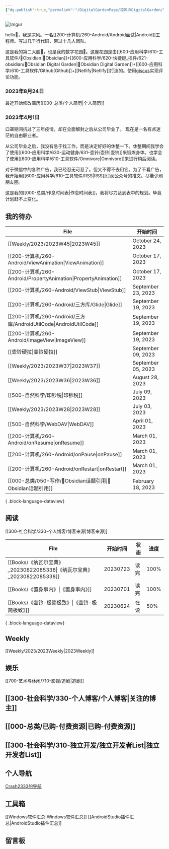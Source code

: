 ```yaml
---
{"dg-publish":true,"permalink":"/DigitalGardenPage/凉风のDigitalGarden/","tags":["gardenEntry"],"noteIcon":""}
---
```


![Imgur](https://i.imgur.com/gwdsbJk.jpg)

hello👋，我是凉风。一名[[200-计算机/260-Android/Android面试\|Android]]工程师。写过几千行代码，带过十几人团队。

这是我的第二大脑🧠，也是我的数字花园🏡。这座花园是由[[600-应用科学/610-工具软件/💎Obsidian\|💎Obsidian]]+[[600-应用科学/620-快捷键_插件/621-obsidian/🔌Obsidian Digital Garden\|🔌Obsidian Digital Garden]]+[[600-应用科学/610-工具软件/Github\|Github]]+[[Netlify\|Netlify]]打造的。使用[giscus](https://giscus.app/zh-CN)实现评论功能。


### 2023年8月24日
最近开始修改简历[[000-总类/个人简历\|个人简历]]

### 2023年4月1日
口罩期间抗过了三年疫情，却在全面解封之后从公司毕业了。
现在是一名有点迷茫的自由职业者。

从公司毕业之后，我没有急于找工作。而是决定好好的休整一下。休整期间我学会了使用[[600-应用科学/630-运动健身/631-壶铃/壶铃\|壶铃]]来锻炼身体。也学会了使用[[600-应用科学/610-工具软件/Omnivore\|Omnivore]]来进行稍后阅读。

对于微信中的各种广告，我已经忍无可忍了。但又不得不去用它。为了不看广告，我开始用[[600-应用科学/610-工具软件/RSS\|RSS]]订阅公众号的推文。尽量少刷朋友圈。

这是我的[[000-总类/作息时间表\|作息时间表]]，我将尽力达到表中的规划。毕竟计划赶不上变化。


## 我的待办
| File                                                            | 开始时间               |
| --------------------------------------------------------------- | ------------------ |
| [[Weekly/2023/2023W45\|2023W45]]                             | October 24, 2023   |
| [[200-计算机/260-Android/ViewAnimation\|ViewAnimation]]         | October 17, 2023   |
| [[200-计算机/260-Android/PropertyAnimation\|PropertyAnimation]] | October 17, 2023   |
| [[200-计算机/260-Android/ViewStub\|ViewStub]]                   | September 23, 2023 |
| [[200-计算机/260-Android/三方库/Glide\|Glide]]                     | September 19, 2023 |
| [[200-计算机/260-Android/三方库/AndroidUtilCode\|AndroidUtilCode]] | September 19, 2023 |
| [[200-计算机/260-Android/ImageView\|ImageView]]                 | September 19, 2023 |
| [[壶铃硬拉\|壶铃硬拉]]                                               | September 09, 2023 |
| [[Weekly/2023/2023W37\|2023W37]]                             | September 05, 2023 |
| [[Weekly/2023/2023W36\|2023W36]]                             | August 28, 2023    |
| [[500-自然科学/印钞税\|印钞税]]                                        | July 09, 2023      |
| [[Weekly/2023/2023W28\|2023W28]]                             | July 03, 2023      |
| [[500-自然科学/WebDAV\|WebDAV]]                                  | April 01, 2023     |
| [[200-计算机/260-Android/onResume\|onResume]]                   | March 01, 2023     |
| [[200-计算机/260-Android/onPause\|onPause]]                     | March 01, 2023     |
| [[200-计算机/260-Android/onRestart\|onRestart]]                 | March 01, 2023     |
| [[000-总类/050-写作/💎Obsidian话题引用\|💎Obsidian话题引用]]             | February 18, 2023  |

{ .block-language-dataview}



## 阅读

[[300-社会科学/330-个人博客/博客来源\|博客来源]]

| File                                                        | 开始时间     | 状态 | 进度   |
| ----------------------------------------------------------- | -------- | -- | ---- |
| [[Books/《纳瓦尔宝典》_20230822085338\|《纳瓦尔宝典》_20230822085338]] | 20230723 | 读完 | 100% |
| [[Books/《置身事内》\|《置身事内》]]                                 | 20230701 | 读完 | 100% |
| [[Books/《壶铃-极简极致》\|《壶铃-极简极致》]]                           | 20230624 | 在读 | 50%  |

{ .block-language-dataview}

## Weekly
[[Weekly/2023/2023Weekly\|2023Weekly]]


## 娱乐
[[700-艺术与休闲/710-影视/追剧\|追剧]]


## [[300-社会科学/330-个人博客/个人博客\|关注的博主]]

## [[000-总类/已购-付费资源\|已购-付费资源]]


## [[300-社会科学/310-独立开发/独立开发者List\|独立开发者List]]

## 个人导航
[Crash2333的导航](https://crash2333navi.netlify.app/)


## 工具箱
[[Windows软件汇总\|Windows软件汇总]]
[[AndroidStudio插件汇总\|AndroidStudio插件汇总]]







## 留言板

<script src="https://giscus.app/client.js"
        data-repo="Crash2333/DigitalGardenComments"
        data-repo-id="R_kgDOJ8I68g"
        data-category="Announcements"
        data-category-id="DIC_kwDOJ8I68s4CX6_8"
        data-mapping="pathname"
        data-strict="0"
        data-reactions-enabled="1"
        data-emit-metadata="0"
        data-input-position="bottom"
        data-theme="preferred_color_scheme"
        data-lang="zh-CN"
        crossorigin="anonymous"
        async>
</script>